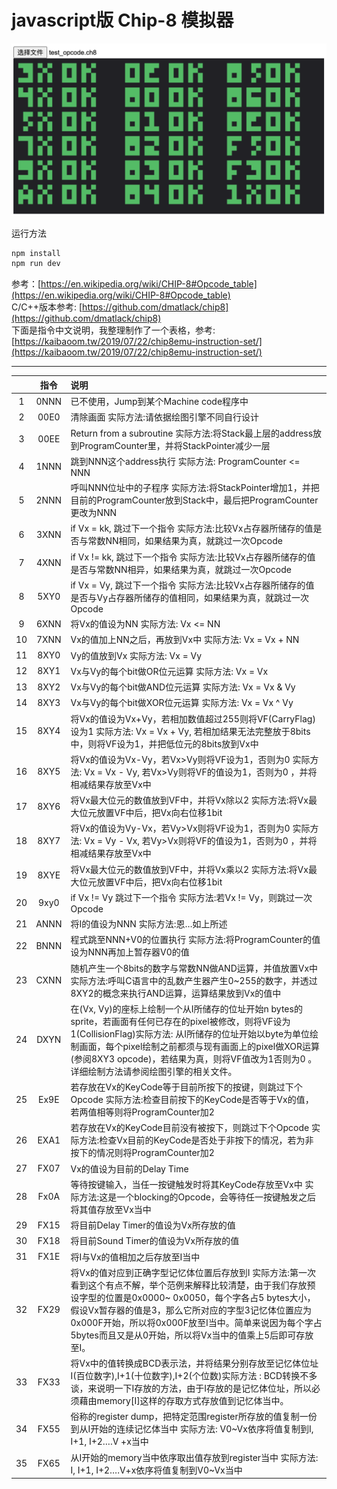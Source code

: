 # javascript版 Chip-8 模拟器

![展示](./img1.png)

运行方法
```sh
npm install
npm run dev
```

参考：[https://en.wikipedia.org/wiki/CHIP-8#Opcode_table](https://en.wikipedia.org/wiki/CHIP-8#Opcode_table)  
C/C++版本参考: [https://github.com/dmatlack/chip8](https://github.com/dmatlack/chip8)  
下面是指令中文说明，我整理制作了一个表格，参考: [https://kaibaoom.tw/2019/07/22/chip8emu-instruction-set/](https://kaibaoom.tw/2019/07/22/chip8emu-instruction-set/)

------  

|       | 指令  | 说明                                                                                                                                                                                                                                                                                                                                           |
| :---: | :---: | :--------------------------------------------------------------------------------------------------------------------------------------------------------------------------------------------------------------------------------------------------------------------------------------------------------------------------------------------- |
|   1   | 0NNN  | 已不使用，Jump到某个Machine code程序中                                                                                                                                                                                                                                                                                                         |
|   2   | 00E0  | 清除画面 实际方法:请依据绘图引擎不同自行设计                                                                                                                                                                                                                                                                                                   |
|   3   | 00EE  | Return from a subroutine 实际方法:将Stack最上层的address放到ProgramCounter里，并将StackPointer减少一层                                                                                                                                                                                                                                         |
|   4   | 1NNN  | 跳到NNN这个address执行 实际方法: ProgramCounter <= NNN                                                                                                                                                                                                                                                                                         |
|   5   | 2NNN  | 呼叫NNN位址中的子程序 实际方法:将StackPointer增加1，并把目前的ProgramCounter放到Stack中，最后把ProgramCounter更改为NNN                                                                                                                                                                                                                         |
|   6   | 3XNN  | if Vx = kk, 跳过下一个指令 实际方法:比较Vx占存器所储存的值是否与常数NN相同，如果结果为真，就跳过一次Opcode                                                                                                                                                                                                                                     |
|   7   | 4XNN  | if Vx != kk, 跳过下一个指令 实际方法:比较Vx占存器所储存的值是否与常数NN相异，如果结果为真，就跳过一次Opcode                                                                                                                                                                                                                                    |
|   8   | 5XY0  | if Vx = Vy, 跳过下一个指令 实际方法:比较Vx占存器所储存的值是否与Vy占存器所储存的值相同，如果结果为真，就跳过一次Opcode                                                                                                                                                                                                                         |
|   9   | 6XNN  | 将Vx的值设为NN 实际方法: Vx <= NN                                                                                                                                                                                                                                                                                                              |
|  10   | 7XNN  | Vx的值加上NN之后，再放到Vx中 实际方法: Vx = Vx + NN                                                                                                                                                                                                                                                                                            |
|  11   | 8XY0  | Vy的值放到Vx 实际方法: Vx = Vy                                                                                                                                                                                                                                                                                                                 |
|  12   | 8XY1  | Vx与Vy的每个bit做OR位元运算 实际方法: Vx = Vx                                                                                                                                                                                                                                                                                                  | Vy |
|  13   | 8XY2  | Vx与Vy的每个bit做AND位元运算 实际方法: Vx = Vx & Vy                                                                                                                                                                                                                                                                                            |
|  14   | 8XY3  | Vx与Vy的每个bit做XOR位元运算 实际方法: Vx = Vx ^ Vy                                                                                                                                                                                                                                                                                            |
|  15   | 8XY4  | 将Vx的值设为Vx+Vy，若相加数值超过255则将VF(CarryFlag)设为1 实际方法: Vx = Vx + Vy, 若相加结果无法完整放于8bits中，则将VF设为1，并把低位元的8bits放到Vx中                                                                                                                                                                                       |
|  16   | 8XY5  | 将Vx的值设为Vx-Vy，若Vx>Vy则将VF设为1，否则为0 实际方法: Vx = Vx - Vy, 若Vx>Vy则将VF的值设为1，否则为0 ，并将相减结果存放至Vx中                                                                                                                                                                                                                |
|  17   | 8XY6  | 将Vx最大位元的数值放到VF中，并将Vx除以2 实际方法:将Vx最大位元放置VF中后，把Vx向右位移1bit                                                                                                                                                                                                                                                      |
|  18   | 8XY7  | 将Vx的值设为Vy-Vx，若Vy>Vx则将VF设为1，否则为0 实际方法: Vx = Vy - Vx, 若Vy>Vx则将VF的值设为1，否则为0 ，并将相减结果存放至Vx中                                                                                                                                                                                                                |
|  19   | 8XYE  | 将Vx最大位元的数值放到VF中，并将Vx乘以2 实际方法:将Vx最大位元放置VF中后，把Vx向右位移1bit                                                                                                                                                                                                                                                      |
|  20   | 9xy0  | if Vx != Vy 跳过下一个指令 实际方法:若Vx != Vy，则跳过一次Opcode                                                                                                                                                                                                                                                                               |
|  21   | ANNN  | 将I的值设为NNN 实际方法:恩…如上所述                                                                                                                                                                                                                                                                                                            |
|  22   | BNNN  | 程式跳至NNN+V0的位置执行 实际方法:将ProgramCounter的值设为NNN再加上暂存器V0的值                                                                                                                                                                                                                                                                |
|  23   | CXNN  | 随机产生一个8bits的数字与常数NN做AND运算，并值放置Vx中 实际方法:呼叫C语言中的乱数产生器产生0~255的数字，并透过8XY2的概念来执行AND运算，运算结果放到Vx的值中                                                                                                                                                                                    |
|  24   | DXYN  | 在(Vx, Vy)的座标上绘制一个从I所储存的位址开始n bytes的sprite，若画面有任何已存在的pixel被修改，则将VF设为1(CollisionFlag)实际方法: 从I所储存的位址开始以byte为单位绘制画面，每个pixel绘制之前都须与现有画面上的pixel做XOR运算(参阅8XY3 opcode)，若结果为真，则将VF值改为1否则为0 。详细绘制方法请参阅绘图引擎的相关文件。                      |
|  25   | Ex9E  | 若存放在Vx的KeyCode等于目前所按下的按键，则跳过下个Opcode 实际方法:检查目前按下的KeyCode是否等于Vx的值，若两值相等则将ProgramCounter加2                                                                                                                                                                                                        |
|  26   | EXA1  | 若存放在Vx的KeyCode目前没有被按下，则跳过下个Opcode 实际方法:检查Vx目前的KeyCode是否处于非按下的情况，若为非按下的情况则将ProgramCounter加2                                                                                                                                                                                                    |
|  27   | FX07  | Vx的值设为目前的Delay Time                                                                                                                                                                                                                                                                                                                     |
|  28   | Fx0A  | 等待按键输入，当任一按键触发时将其KeyCode存放至Vx中 实际方法:这是一个blocking的Opcode，会等待任一按键触发之后将其值存放至Vx当中                                                                                                                                                                                                                |
|  29   | FX15  | 将目前Delay Timer的值设为Vx所存放的值                                                                                                                                                                                                                                                                                                          |
|  30   | FX18  | 将目前Sound Timer的值设为Vx所存放的值                                                                                                                                                                                                                                                                                                          |
|  31   | FX1E  | 将I与Vx的值相加之后存放至I当中                                                                                                                                                                                                                                                                                                                 |
|  32   | FX29  | 将Vx的值对应到正确字型记忆体位置后存放到I 实际方法:第一次看到这个有点不解，举个范例来解释比较清楚，由于我们存放预设字型的位置是0x0000~ 0x0050，每个字各占5 bytes大小，假设Vx暂存器的值是3，那么它所对应的字型3记忆体位置应为0x000F开始，所以将0x000F放至I当中。简单来说因为每个字占5bytes而且又是从0开始，所以将Vx当中的值乘上5后即可存放至I。 |
|  33   | FX33  | 将Vx中的值转换成BCD表示法，并将结果分别存放至记忆体位址I(百位数字),I+1(十位数字),I+2(个位数)实际方法 : BCD转换不多谈，来说明一下I存放的方法，由于I存放的是记忆体位址，所以必须藉由memory[I]这样的存取方式存放值到记忆体当中。                                                                                                                  |
|  34   | FX55  | 俗称的register dump，把特定范围register所存放的值复制一份到从I开始的连续记忆体当中 实际方法: V0~Vx依序将值复制到I, I+1, I+2….V +x当中                                                                                                                                                                                                          |
|  35   | FX65  | 从I开始的memory当中依序取出值存放到register当中 实际方法: I, I+1, I+2….V+x依序将值复制到V0~Vx当中                                                                                                                                                                                                                                              |
